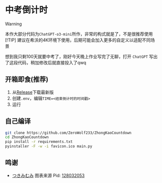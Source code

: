 # 中考倒计时

> [!WARNING]
> 本作大部分代码为`ChatGPT-o3-mini`所作，非常的构式就是了，不是很推荐使用
> [!TIP]
> 建议在希沃的4K环境下使用，后期可能会加入更多的自定义以适配不同场景

想到我只剩100天就要中考了，刚好今天晚上作业写完了无聊，打开 `ChatGPT` 写出了这段代码，稍加修改后就直接投入了qwq

## 开箱即食(推荐)
1. 从[Release](https://github.com/ZeroWolf233/ZhongKaoCountdown/releases)下载最新版
2. 创建`.env`，编辑`TIME=<结束倒计时的时间戳>`
3. 运行

## 自己编译
```bash
git clone https://github.com/ZeroWolf233/ZhongKaoCountdown
cd ZhongKaoCountdown
pip install -r requirements.txt
pyinstaller -F -w -i favicon.ico main.py
```

## 鸣谢
- [つきみむみ](https://www.pixiv.net/users/17674896) 图表来源 Pid: [128032053](https://www.pixiv.net/artworks/128032053)